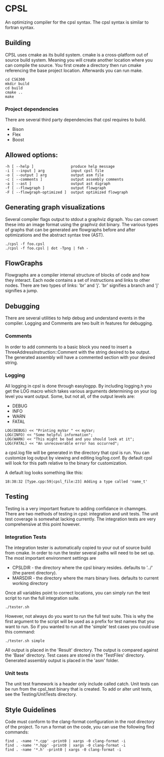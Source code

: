 CPSL
====

An optimizing compiler for the cpsl syntax. The cpsl syntax is similar to fortran syntax.

Building
--------

CPSL uses cmake as its build system. cmake is a cross-platform  out of source build system. Meaning you will create another
location where you can compile the source. You first create a directory then run cmake referencing the base project location.
Afterwards you can run make.

    cd CS6300
    mkdir build
    cd build
    cmake ..
    make

### Project dependencies

There are several third party dependencies that cpsl requires to build.

* Bison
* Flex
* Boost

Allowed options:
----------------

    -h [ --help ]                 produce help message
    -i [ --input ] arg            input cpsl file
    -o [ --output ] arg           output asm file
    -c [ --comments ]             output assembly comments
    -a [ --ast ]                  output ast digraph
    -f [ --flowgraph ]            output flowgraph
    -F [ --flowgraph-optimized ]  output optimized flowgraph

Generating graph visualizations
-------------------------------

Several compiler flags output to stdout a graphviz digraph. You can convert these into an image format using the
graphviz dot binary. The various types of graphs that can be generated are flowgraphs before and after optimizations and
the abstract syntax tree (AST).

    ./cpsl -f foo.cpsl
    ./cpsl -f foo.cpsl | dot -Tpng | feh -

FlowGraphs
----------

Flowgraphs are a compiler internal structure of blocks of code and how they interact. Each node contains a set of
instructions and links to other nodes. There are two types of links: 'br' and 'j'. 'br' signifies a branch and 'j' signifies a jump.

Debugging
---------

There are several utilities to help debug and understand events in the compiler. Logging and Comments are two built in
features for debugging.

### Comments

In order to add comments to a basic block you need to insert a ThreeAddressInstruction::Comment
with the string desired to be output. The generated assembly will have a commented section with your desired string.

### Logging

All logging in cpsl is done through easylogpp. By including logging.h you get the LOG macro which takes various
arguments determining on your log level you want output. Some, but not all, of the output levels are:

* DEBUG
* INFO
* WARN
* FATAL

```
LOG(DEBUG) << "Printing myVar " << myVar;
LOG(INFO) << "Some helpful information";
LOG(WARN) << "This might be bad and you should look at it";
LOG(FATAL) << "An unrecoverable error has occurred";
```

a cpsl.log file will be generated in the directory that cpsl is run. You can customize log output by viewing and
editing log/log.conf. By default cpsl will look for this path relative to the binary for customization.

A default log looks something like this:

    18:38:32 [Type.cpp:59|cpsl_file:23] Adding a type called 'name_t'

Testing
-------

Testing is a very important feature to adding confidance in chamnges. There are two methods of testing in cpsl:
integration and unit tests. The unit test coverage is somewhat lacking currently. The integration tests are very
comprehensive at this point however.

### Integration Tests

The integration tester is automatically copied to your out of source build from cmake. In order to run the tester
several paths will need to be set up. The most important environment settings are

* CPSLDIR - the directory where the cpsl binary resides. defaults to '../' (the parent directory).
* MARSDIR - the directory where the mars binary lives. defaults to current working directory

Once all variables point to correct locations, you can simply run the test script to run the full integration suite.

    ./tester.sh

However, not always do you want to run the full test suite. This is why the first argument to the script will be used as
a prefix for test names that you want to run. So if you wanted to run all the 'simple' test cases you could use this command:

    ./tester.sh simple

All output is placed in the 'Result' directory. The output is compared against the 'Base' directory. Test cases are
stored in the 'TestFiles' directory. Generated assembly output is placed in the 'asm' folder.

### Unit tests

The unit test framework is a header only include called catch.
Unit tests can be run from the cpsl_test binary that is created. To add or alter unit tests, see the Testing/UnitTests
directory.

Style Guidelines
----------------

Code must conform to the clang-format configuration in the root directory of the project. To run a format on the code,
you can use the following find commands:

    find . -name '*.cpp' -print0 | xargs -0 clang-format -i
    find . -name '*.hpp' -print0 | xargs -0 clang-format -i
    find . -name '*.h' -print0 | xargs -0 clang-format -i

